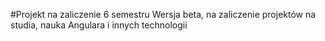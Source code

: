 #Projekt na zaliczenie 6 semestru
Wersja beta, na zaliczenie projektów na studia, nauka Angulara i innych technologii
